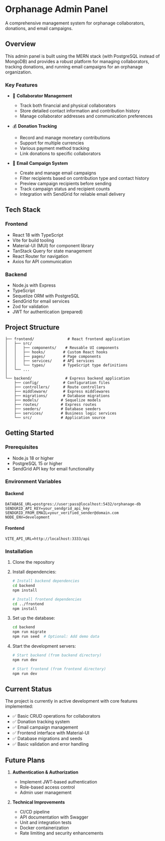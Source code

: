 # Orphanage Admin Panel

A comprehensive management system for orphanage collaborators, donations, and email campaigns.

## Overview

This admin panel is built using the MERN stack (with PostgreSQL instead of MongoDB) and provides a robust platform for managing collaborators, tracking donations, and running email campaigns for an orphanage organization.

### Key Features

- 👥 **Collaborator Management**

  - Track both financial and physical collaborators
  - Store detailed contact information and contribution history
  - Manage collaborator addresses and communication preferences

- 💰 **Donation Tracking**

  - Record and manage monetary contributions
  - Support for multiple currencies
  - Various payment method tracking
  - Link donations to specific collaborators

- 📧 **Email Campaign System**
  - Create and manage email campaigns
  - Filter recipients based on contribution type and contact history
  - Preview campaign recipients before sending
  - Track campaign status and recipient counts
  - Integration with SendGrid for reliable email delivery

## Tech Stack

### Frontend

- React 18 with TypeScript
- Vite for build tooling
- Material-UI (MUI) for component library
- TanStack Query for state management
- React Router for navigation
- Axios for API communication

### Backend

- Node.js with Express
- TypeScript
- Sequelize ORM with PostgreSQL
- SendGrid for email services
- Zod for validation
- JWT for authentication (prepared)

## Project Structure

```
├── frontend/               # React frontend application
│   ├── src/
│   │   ├── components/    # Reusable UI components
│   │   ├── hooks/        # Custom React hooks
│   │   ├── pages/        # Page components
│   │   ├── services/     # API services
│   │   └── types/        # TypeScript type definitions
│   └── ...
│
└── backend/               # Express backend application
    ├── config/           # Configuration files
    ├── controllers/      # Route controllers
    ├── middleware/       # Express middlewares
    ├── migrations/       # Database migrations
    ├── models/          # Sequelize models
    ├── routes/          # Express routes
    ├── seeders/         # Database seeders
    ├── services/        # Business logic services
    └── src/             # Application source
```

## Getting Started

### Prerequisites

- Node.js 18 or higher
- PostgreSQL 15 or higher
- SendGrid API key for email functionality

### Environment Variables

#### Backend

```env
DATABASE_URL=postgres://user:pass@localhost:5432/orphanage-db
SENDGRID_API_KEY=your_sendgrid_api_key
SENDGRID_FROM_EMAIL=your_verified_sender@domain.com
NODE_ENV=development
```

#### Frontend

```env
VITE_API_URL=http://localhost:3333/api
```

### Installation

1. Clone the repository
2. Install dependencies:

   ```bash
   # Install backend dependencies
   cd backend
   npm install

   # Install frontend dependencies
   cd ../frontend
   npm install
   ```

3. Set up the database:

   ```bash
   cd backend
   npm run migrate
   npm run seed  # Optional: Add demo data
   ```

4. Start the development servers:

   ```bash
   # Start backend (from backend directory)
   npm run dev

   # Start frontend (from frontend directory)
   npm run dev
   ```

## Current Status

The project is currently in active development with core features implemented:

- ✅ Basic CRUD operations for collaborators
- ✅ Donation tracking system
- ✅ Email campaign management
- ✅ Frontend interface with Material-UI
- ✅ Database migrations and seeds
- ✅ Basic validation and error handling

## Future Plans

1. **Authentication & Authorization**

   - Implement JWT-based authentication
   - Role-based access control
   - Admin user management

2. **Technical Improvements**
   - CI/CD pipeline
   - API documentation with Swagger
   - Unit and integration tests
   - Docker containerization
   - Rate limiting and security enhancements
